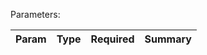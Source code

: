 Parameters:

| Param                  | Type                 | Required                 | Summary                 |
| ---------------------- | -------------------- | ------------------------ | ----------------------- |

